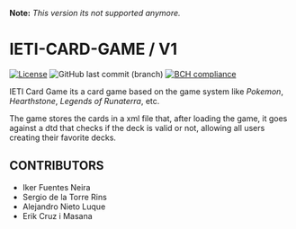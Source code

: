 **Note:** _This version its not supported anymore._

# IETI-CARD-GAME / V1

[![License](https://img.shields.io/badge/License-Apache%202.0-blue.svg)](https://opensource.org/licenses/Apache-2.0) ![GitHub last commit (branch)](https://img.shields.io/github/last-commit/aleexnl/ieti-card-game/v1) [![BCH compliance](https://bettercodehub.com/edge/badge/aleexnl/ieti-card-game?branch=v1)](https://bettercodehub.com/)

IETI Card Game its a card game based on the game system like _Pokemon_, _Hearthstone_, _Legends of Runaterra_, etc.

The game stores the cards in a xml file that, after loading the game, it goes against a dtd that checks if the deck is valid or not, allowing all users creating their favorite decks.

## CONTRIBUTORS

- Iker Fuentes Neira
- Sergio de la Torre Rins
- Alejandro Nieto Luque
- Erik Cruz i Masana
